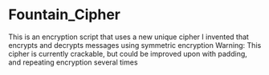 # Fountain_Cipher
This is an encryption script that uses a new unique cipher I invented that encrypts and decrypts messages using symmetric encryption
Warning: This cipher is currently crackable, but could be improved upon with padding, and repeating encryption several times
